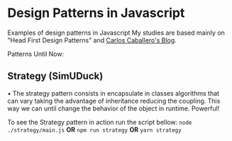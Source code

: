 # Design Patterns in Javascript

Examples of design patterns in Javascript
My studies are based mainly on "Head First Design Patterns" and [Carlos Caballero's Blog](https://www.carloscaballero.io/).

Patterns Until Now:

## Strategy (SimUDuck)

• The strategy pattern consists in encapsulate in classes algorithms that can vary taking the advantage of inheritance reducing the coupling. This way we can until change the behavior of the object in runtime. Powerful!

To see the Strategy pattern in action run the script bellow:
```node ./strategy/main.js```
**OR**
```npm run strategy```
**OR**
```yarn strategy```

